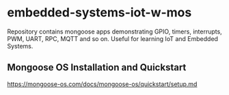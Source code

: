 # embedded-systems-iot-w-mos

Repository contains mongoose apps demonstrating GPIO, timers, interrupts, PWM, UART, RPC, MQTT and so on.
Useful for learning IoT and Embedded Systems.

## Mongoose OS Installation and Quickstart
https://mongoose-os.com/docs/mongoose-os/quickstart/setup.md
